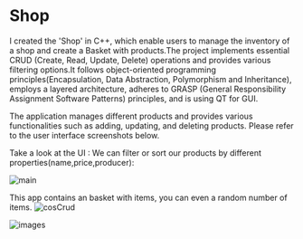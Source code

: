 # Shop
I created the 'Shop' in C++, which enable users to manage the inventory of a shop and  create a Basket with products.The project implements essential CRUD (Create, Read, Update, Delete) operations and provides various filtering options.It follows object-oriented programming principles(Encapsulation, Data Abstraction, Polymorphism and Inheritance), employs a layered architecture, adheres to GRASP (General Responsibility Assignment Software Patterns) principles, and is using QT for GUI.  

 The application manages different products and provides various functionalities such as adding, updating, and deleting products. Please refer to the user interface screenshots below.

Take a look at the UI :
We can filter or sort our products by different properties(name,price,producer):

![main](https://github.com/Codrut112/Shop/assets/118080484/d9a374b5-8301-4b7c-888c-56ce35c01b4d)

This app contains an basket with items, you can even a random number of items.
![cosCrud](https://github.com/Codrut112/Shop/assets/118080484/41cf9872-1381-47ca-9310-ac3eb99d5204)


![images](https://github.com/Codrut112/Shop/assets/118080484/eda88147-ad5f-4b43-b287-2d2867c2c529)
